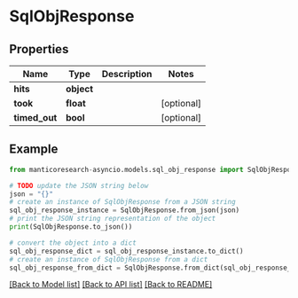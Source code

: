 # SqlObjResponse


## Properties

Name | Type | Description | Notes
------------ | ------------- | ------------- | -------------
**hits** | **object** |  | 
**took** | **float** |  | [optional] 
**timed_out** | **bool** |  | [optional] 

## Example

```python
from manticoresearch-asyncio.models.sql_obj_response import SqlObjResponse

# TODO update the JSON string below
json = "{}"
# create an instance of SqlObjResponse from a JSON string
sql_obj_response_instance = SqlObjResponse.from_json(json)
# print the JSON string representation of the object
print(SqlObjResponse.to_json())

# convert the object into a dict
sql_obj_response_dict = sql_obj_response_instance.to_dict()
# create an instance of SqlObjResponse from a dict
sql_obj_response_from_dict = SqlObjResponse.from_dict(sql_obj_response_dict)
```
[[Back to Model list]](../README.md#documentation-for-models) [[Back to API list]](../README.md#documentation-for-api-endpoints) [[Back to README]](../README.md)


